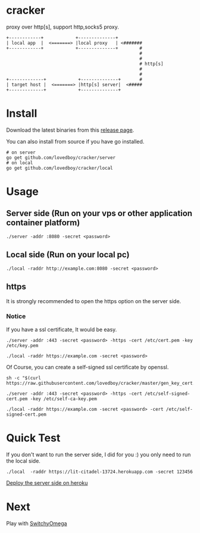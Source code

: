 # cracker
proxy over http[s], support http,socks5 proxy.

```
+------------+            +--------------+          
| local app  |  <=======> |local proxy   | <#######
+------------+            +--------------+        #
                                                  #
                                                  #
                                                  # http[s]
                                                  #
                                                  #
+-------------+            +--------------+       #
| target host |  <=======> |http[s] server|  <#####
+-------------+            +--------------+         
```

# Install

Download the latest binaries from this [release page](https://github.com/lovedboy/cracker/releases).

You can also install from source if you have go installed.

```
# on server
go get github.com/lovedboy/cracker/server
# on local
go get github.com/lovedboy/cracker/local
```
# Usage

## Server side (Run on your vps or other application container platform)

```
./server -addr :8080 -secret <password>
```

## Local side (Run on your local pc)

```
./local -raddr http://example.com:8080 -secret <password>
```

## https

It is strongly recommended to open the https option on the server side.

### Notice

If you have a ssl certificate, It would be easy.

```
./server -addr :443 -secret <password> -https -cert /etc/cert.pem -key /etc/key.pem
```

```
./local -raddr https://example.com -secret <password>
```

Of Course, you can create a self-signed ssl certificate by openssl.

```
sh -c "$(curl https://raw.githubusercontent.com/lovedboy/cracker/master/gen_key_cert.sh)"
```

```
./server -addr :443 -secret <password> -https -cert /etc/self-signed-cert.pem -key /etc/self-ca-key.pem
```

```
./local -raddr https://example.com -secret <password> -cert /etc/self-signed-cert.pem
```


# Quick Test

If you don't want to run the server side, I did for you :) you only need to run the local side.

```
./local  -raddr https://lit-citadel-13724.herokuapp.com -secret 123456
```

[Deploy the server side on heroku](https://github.com/lovedboy/cracker-heroku)


# Next

Play with [SwitchyOmega](https://github.com/FelisCatus/SwitchyOmega/releases)
